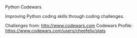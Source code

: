 Python Codewars

 Improving Python coding skills through coding challenges.

Challenges from: http://www.codewars.com
Codewars Profile: https://www.codewars.com/users/cheefelix/stats